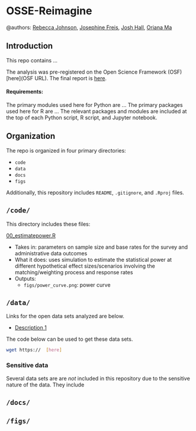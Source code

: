 # OSSE-Reimagine

@authors: [Rebecca Johnson](rebecca.johnson@dc.gov), [Josephine Freis](josephine.freis@dc.gov), [Josh Hall](josh.hall@dc.gov), [Oriana Ma](oriana.ma@dc.gov)

## Introduction

This repo contains ...

The analysis was pre-registered on the Open Science Framework (OSF) 
[here](OSF URL).  The final report is [here](link).


#### Requirements:

The primary modules used here for Python are ...
The primary packages used here for R are ...
The relevant packages and modules are included at the top of each Python script, 
R script, and Jupyter notebook.

## Organization

The repo is organized in four primary directories:

- `code`
- `data`
- `docs`
- `figs`

Additionally, this repository includes `README`, `.gitignore`, and `.Rproj` 
files.

## `/code/`

This directory includes these files:

[00_estimatepower.R](https://github.com/thelabdc/OSSE-Reimagine/blob/main/code/00_estimatepower.R)
- Takes in: parameters on sample size and base rates for the survey and administrative data outcomes
- What it does: uses simulation to estimate the statistical power at different hypothetical effect sizes/scenarios involving the matching/weighting process and response rates
- Outputs:
  - `figs/power_curve.png`: power curve


## `/data/`

Links for the open data sets analyzed are below.

* [Description 1](Link1)

The code below can be used to get these data sets.

```bash
wget https://  [here]
```

### Sensitive data

Several data sets are are _not_ included in this repository due to the sensitive nature of the data.  They include

## `/docs/`

## `/figs/`
